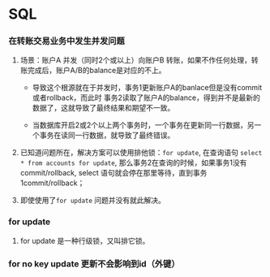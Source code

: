 # SQL  

### 在转账交易业务中发生并发问题
1. 场景：账户A 并发（同时2个或以上）向账户B 转账，如果不作任何处理，转账完成后，账户A/B的balance是对应的不上。
    - 导致这个根源就在于并发时，事务1更新账户A的banlace但是没有commit或者rollback，而此时
    事务2读取了账户A的balance，得到并不是最新的数据了，这就导致了最终结果和期望不一致。

    - 当数据库开启2或2个以上两个事务时，一个事务在更新同一行数据，另一个事务在读同一行数据，就导致了最终错误。
1. 已知道问题所在，解决方案可以使用排他锁：`for update`, 在查询语句 `select * from accounts for update`,
    那么事务2在查询的时候，如果事务1没有commit/rollback, select 语句就会停在那里等待，直到事务1commit/rollback；

1. 即使使用了`for update` 问题并没有就此解决。


### for update
1. for update 是一种行级锁，又叫排它锁。


### for no key update 更新不会影响到id（外键）

